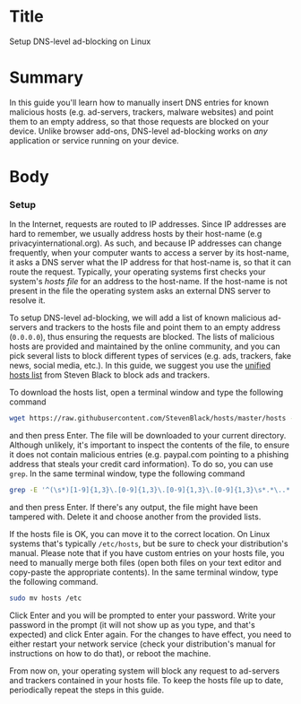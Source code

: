 # Title #
Setup DNS-level ad-blocking on Linux

# Summary #
In this guide you'll learn how to manually insert DNS entries for known malicious hosts (e.g. ad-servers, trackers,
malware websites) and point them to an empty address, so that those requests are blocked on your device. Unlike browser
add-ons, DNS-level ad-blocking works on *any* application or service running on your device.

# Body #

### Setup ###
In the Internet, requests are routed to IP addresses. Since IP addresses are hard to remember, we usually address hosts
by their host-name (e.g privacyinternational.org). As such, and because IP addresses can change frequently, when your
computer wants to access a server by its host-name, it asks a DNS server what the IP address for that host-name is, so
that it can route the request. Typically, your operating systems first checks your system's *hosts file* for an address
to the host-name. If the host-name is not present in the file the operating system asks an external DNS server to
resolve it.

To setup DNS-level ad-blocking, we will add a list of known malicious ad-servers and trackers to the hosts file and
point them to an empty address (`0.0.0.0`), thus ensuring the requests are blocked. The lists of malicious hosts are
provided and maintained by the online community, and you can pick several lists to block different types of services
(e.g. ads, trackers, fake news, social media, etc.). In this guide, we suggest you use the [unified hosts
list](https://raw.githubusercontent.com/StevenBlack/hosts/master/hosts) from Steven Black to block ads and trackers.

To download the hosts list, open a terminal window and type the following command

```bash
wget https://raw.githubusercontent.com/StevenBlack/hosts/master/hosts -O hosts
```

and then press Enter. The file will be downloaded to your current directory. Although unlikely, it's important to
inspect the contents of the file, to ensure it does not contain malicious entries (e.g. paypal.com pointing to a
phishing address that steals your credit card information). To do so, you can use `grep`. In the same terminal window,
type the following command

```bash
grep -E '^(\s*)[1-9]{1,3}\.[0-9]{1,3}\.[0-9]{1,3}\.[0-9]{1,3}\s*.*\..*' hosts
```

and then press Enter. If there's any output, the file might have been tampered with. Delete it and choose another from
the provided lists.

If the hosts file is OK, you can move it to the correct location. On Linux systems that's typically `/etc/hosts`, but be
sure to check your distribution's manual. Please note that if you have custom entries on your hosts file, you need to
manually merge both files (open both files on your text editor and copy-paste the appropriate contents). In the same
terminal window, type the following command.

```bash
sudo mv hosts /etc
```

Click Enter and you will be prompted to enter your password. Write your password in the prompt (it will not show up as
you type, and that's expected) and click Enter again. For the changes to have effect, you need to either restart your
network service (check your distribution's manual for instructions on how to do that), or reboot the machine.

From now on, your operating system will block any request to ad-servers and trackers contained in your hosts file. To
keep the hosts file up to date, periodically repeat the steps in this guide.


<!-- Beware that, unlike browser ad-blockers, DNS-level ad-blocking will **not** visually remove ads from web-pages - it -->
<!-- merely blocks the connection, but you will still see an empty box where the ads would be. As such, installing a web -->
<!-- browser ad-blocker (such as [uBlock Origin](firefox-ublock-origin.md)) that clears the ad space from web-pages is a good -->
<!-- complement to modifying your hosts file and provides you with a cleaner experience while browsing the web. -->
